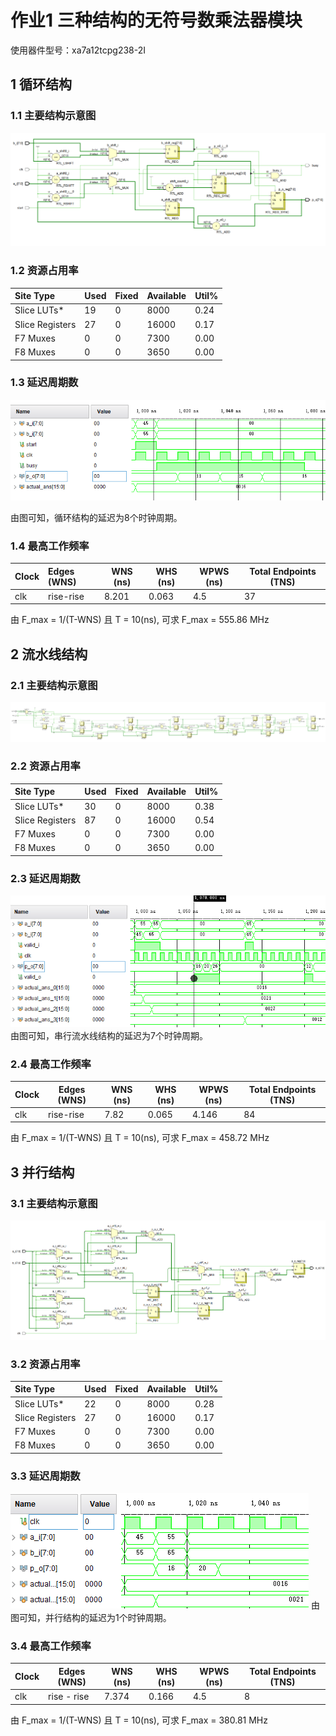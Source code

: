 # 作业1 三种结构的无符号数乘法器模块

使用器件型号：xa7a12tcpg238-2I

## 1 循环结构

### 1.1 主要结构示意图

![循环结构](mul8_loop.png)

### 1.2 资源占用率


|        Site Type        | Used | Fixed | Available | Util% |
| :----| -----| ----- | --------  | ----- |
| Slice LUTs*             |   19 |     0 |      8000 |  0.24 |
| Slice Registers         |   27 |     0 |     16000 |  0.17 |
| F7 Muxes                   |    0 |     0 |      7300 |  0.00 |
| F8 Muxes                   |    0 |     0 |      3650 |  0.00 |

### 1.3 延迟周期数

![](mul8_loop_wave.png)

由图可知，循环结构的延迟为8个时钟周期。

### 1.4 最高工作频率

Clock | Edges (WNS) | WNS (ns) | WHS (ns) | WPWS (ns) | Total Endpoints (TNS) |
|:----- | :----- |----- | ----- | ----- | ----- |
|clk | rise-rise | 8.201 | 0.063 | 4.5 | 37 |

由
F_max = 1/(T-WNS)
且
T = 10(ns),
可求
F_max = 555.86 MHz

## 2 流水线结构

### 2.1 主要结构示意图

![](mul8_pipeline.png)

### 2.2 资源占用率

|          Site Type         | Used | Fixed | Available | Util% |
| :----| -----| ----- | --------  | ----- |
| Slice LUTs*                |   30 |     0 |      8000 |  0.38 |
| Slice Registers            |   87 |     0 |     16000 |  0.54 |
| F7 Muxes                   |    0 |     0 |      7300 |  0.00 |
| F8 Muxes                   |    0 |     0 |      3650 |  0.00 |


### 2.3 延迟周期数

![](mul8_pipeline_wave.png)
由图可知，串行流水线结构的延迟为7个时钟周期。

### 2.4 最高工作频率

Clock | Edges (WNS) | WNS (ns) | WHS (ns) | WPWS (ns) | Total Endpoints (TNS) |
----- | ----- | ----- |----- | ----- | ----- |
clk | rise-rise | 7.82 | 0.065 | 4.146 | 84 |

由
F_max = 1/(T-WNS)
且
T = 10(ns),
可求
F_max = 458.72 MHz


## 3 并行结构

### 3.1 主要结构示意图

![](mul8_parall.png)

### 3.2 资源占用率


|        Site Type        | Used | Fixed | Available | Util% |
| :----| -----| ----- | --------  | ----- |
| Slice LUTs*             |   22 |     0 |      8000 |  0.28 |
| Slice Registers         |   27 |     0 |     16000 |  0.17 |
| F7 Muxes                |    0 |     0 |      7300 |  0.00 |
| F8 Muxes                |    0 |     0 |      3650 |  0.00 |


### 3.3 延迟周期数

![](mul8_parall_wave.png)
由图可知，并行结构的延迟为1个时钟周期。

### 3.4 最高工作频率

Clock | Edges (WNS) | WNS (ns) | WHS (ns) | WPWS (ns) | Total Endpoints (TNS) |
----- | ----- | ----- |----- | ----- | ----- |
clk | rise - rise | 7.374 | 0.166 | 4.5 | 8 |

由
F_max = 1/(T-WNS)
且
T = 10(ns),
可求
F_max = 380.81 MHz

